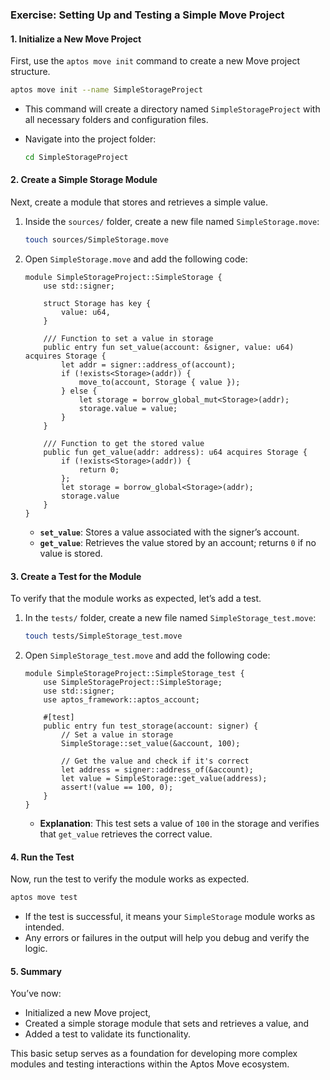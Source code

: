 ### Exercise: Setting Up and Testing a Simple Move Project

#### 1. Initialize a New Move Project

First, use the `aptos move init` command to create a new Move project structure.

```bash
aptos move init --name SimpleStorageProject
```

- This command will create a directory named `SimpleStorageProject` with all necessary folders and configuration files.
- Navigate into the project folder:

  ```bash
  cd SimpleStorageProject
  ```

#### 2. Create a Simple Storage Module

Next, create a module that stores and retrieves a simple value.

1. Inside the `sources/` folder, create a new file named `SimpleStorage.move`:

   ```bash
   touch sources/SimpleStorage.move
   ```

2. Open `SimpleStorage.move` and add the following code:

   ```move
   module SimpleStorageProject::SimpleStorage {
       use std::signer;

       struct Storage has key {
           value: u64,
       }

       /// Function to set a value in storage
       public entry fun set_value(account: &signer, value: u64) acquires Storage {
           let addr = signer::address_of(account);
           if (!exists<Storage>(addr)) {
               move_to(account, Storage { value });
           } else {
               let storage = borrow_global_mut<Storage>(addr);
               storage.value = value;
           }
       }

       /// Function to get the stored value
       public fun get_value(addr: address): u64 acquires Storage {
           if (!exists<Storage>(addr)) {
               return 0;
           };
           let storage = borrow_global<Storage>(addr);
           storage.value
       }
   }
   ```

   - **`set_value`**: Stores a value associated with the signer’s account.
   - **`get_value`**: Retrieves the value stored by an account; returns `0` if no value is stored.

#### 3. Create a Test for the Module

To verify that the module works as expected, let’s add a test.

1. In the `tests/` folder, create a new file named `SimpleStorage_test.move`:

   ```bash
   touch tests/SimpleStorage_test.move
   ```

2. Open `SimpleStorage_test.move` and add the following code:

   ```move
   module SimpleStorageProject::SimpleStorage_test {
       use SimpleStorageProject::SimpleStorage;
       use std::signer;
       use aptos_framework::aptos_account;

       #[test]
       public entry fun test_storage(account: signer) {
           // Set a value in storage
           SimpleStorage::set_value(&account, 100);

           // Get the value and check if it's correct
           let address = signer::address_of(&account);
           let value = SimpleStorage::get_value(address);
           assert!(value == 100, 0);
       }
   }
   ```

   - **Explanation**: This test sets a value of `100` in the storage and verifies that `get_value` retrieves the correct value.

#### 4. Run the Test

Now, run the test to verify the module works as expected.

```bash
aptos move test
```

- If the test is successful, it means your `SimpleStorage` module works as intended.
- Any errors or failures in the output will help you debug and verify the logic.

#### 5. Summary

You’ve now:

- Initialized a new Move project,
- Created a simple storage module that sets and retrieves a value, and
- Added a test to validate its functionality.

This basic setup serves as a foundation for developing more complex modules and testing interactions within the Aptos Move ecosystem.
